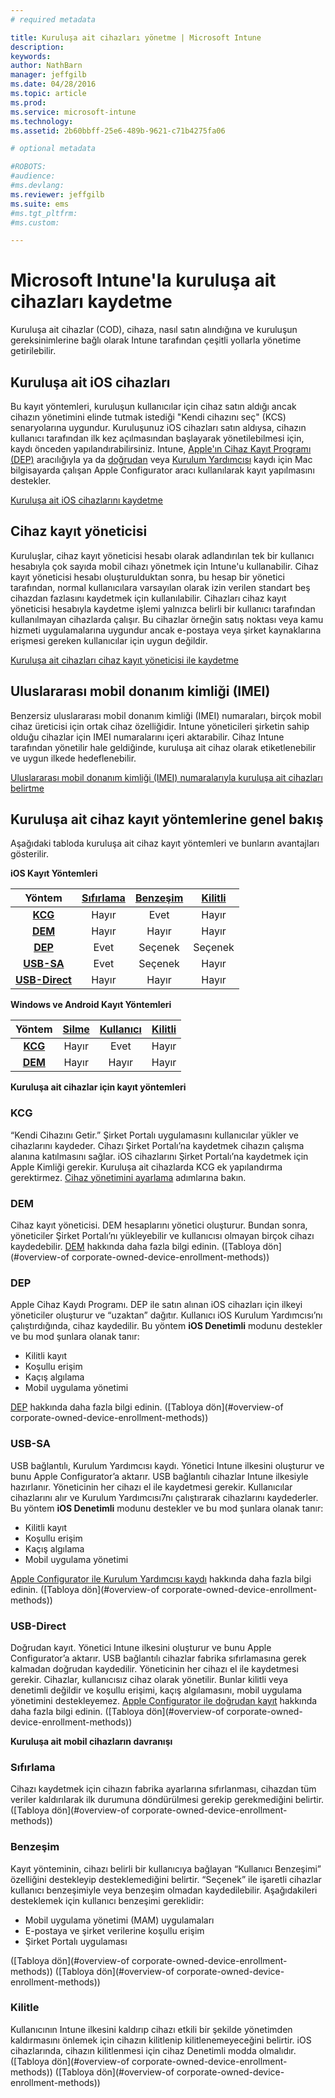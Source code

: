 ```yaml
---
# required metadata

title: Kuruluşa ait cihazları yönetme | Microsoft Intune
description:
keywords:
author: NathBarn
manager: jeffgilb
ms.date: 04/28/2016
ms.topic: article
ms.prod:
ms.service: microsoft-intune
ms.technology:
ms.assetid: 2b60bbff-25e6-489b-9621-c71b4275fa06

# optional metadata

#ROBOTS:
#audience:
#ms.devlang:
ms.reviewer: jeffgilb
ms.suite: ems
#ms.tgt_pltfrm:
#ms.custom:

---
```


# Microsoft Intune'la kuruluşa ait cihazları kaydetme
Kuruluşa ait cihazlar (COD), cihaza, nasıl satın alındığına ve kuruluşun gereksinimlerine bağlı olarak Intune tarafından çeşitli yollarla yönetime getirilebilir.

## Kuruluşa ait iOS cihazları
Bu kayıt yöntemleri, kuruluşun kullanıcılar için cihaz satın aldığı ancak cihazın yönetimini elinde tutmak istediği "Kendi cihazını seç" (KCS) senaryolarına uygundur. Kuruluşunuz iOS cihazları satın aldıysa, cihazın kullanıcı tarafından ilk kez açılmasından başlayarak yönetilebilmesi için, kaydı önceden yapılandırabilirsiniz. Intune, [Apple'ın Cihaz Kayıt Programı (DEP)](ios-device-enrollment-program-in-microsoft-intune.md) aracılığıyla ya da [doğrudan](ios-direct-enrollment-in-microsoft-intune.md) veya [Kurulum Yardımcısı](ios-setup-assistant-enrollment-in-microsoft-intune.md) kaydı için Mac bilgisayarda çalışan Apple Configurator aracı kullanılarak kayıt yapılmasını destekler.

[Kuruluşa ait iOS cihazlarını kaydetme](enroll-corporate-owned-ios-devices-in-microsoft-intune.md)

## Cihaz kayıt yöneticisi
Kuruluşlar, cihaz kayıt yöneticisi hesabı olarak adlandırılan tek bir kullanıcı hesabıyla çok sayıda mobil cihazı yönetmek için Intune'u kullanabilir. Cihaz kayıt yöneticisi hesabı oluşturulduktan sonra, bu hesap bir yönetici tarafından, normal kullanıcılara varsayılan olarak izin verilen standart beş cihazdan fazlasını kaydetmek için kullanılabilir. Cihazları cihaz kayıt yöneticisi hesabıyla kaydetme işlemi yalnızca belirli bir kullanıcı tarafından kullanılmayan cihazlarda çalışır. Bu cihazlar örneğin satış noktası veya kamu hizmeti uygulamalarına uygundur ancak e-postaya veya şirket kaynaklarına erişmesi gereken kullanıcılar için uygun değildir.

[Kuruluşa ait cihazları cihaz kayıt yöneticisi ile kaydetme](enroll-corporate-owned-devices-with-the-device-enrollment-manager-in-microsoft-intune.md)

## Uluslararası mobil donanım kimliği (IMEI)
Benzersiz uluslararası mobil donanım kimliği (IMEI) numaraları, birçok mobil cihaz üreticisi için ortak cihaz özelliğidir. Intune yöneticileri şirketin sahip olduğu cihazlar için IMEI numaralarını içeri aktarabilir. Cihaz Intune tarafından yönetilir hale geldiğinde, kuruluşa ait cihaz olarak etiketlenebilir ve uygun ilkede hedeflenebilir.

[Uluslararası mobil donanım kimliği (IMEI) numaralarıyla kuruluşa ait cihazları belirtme](specify-corporate-owned-devices-with-international-mobile-equipment-identity-imei-numbers)

## Kuruluşa ait cihaz kayıt yöntemlerine genel bakış

Aşağıdaki tabloda kuruluşa ait cihaz kayıt yöntemleri ve bunların avantajları gösterilir.

**iOS Kayıt Yöntemleri**

| **Yöntem** |  **[Sıfırlama](#Reset)** |   **[Benzeşim](#Affinity)**   |   **[Kilitli](#Locked)** |
|:---:|:---:|:---:|:---:|
|**[KCG](#BYOD)** | Hayır|    Evet |   Hayır |
|**[DEM](#DEM)**|   Hayır |Hayır |Hayır  |
|**[DEP](#DEP)**|   Evet |   Seçenek |   Seçenek|
|**[USB-SA](#USB-SA)**| Evet |   Seçenek |   Hayır|
|**[USB-Direct](#USB-Direct)**| Hayır |    Hayır  | Hayır|

**Windows ve Android Kayıt Yöntemleri**

| **Yöntem** |  **[Silme](#Wipe)** | **[Kullanıcı](#User)**   |   **[Kilitli](#Locked)** |
|:---:|:---:|:---:|:---:|
|**[KCG](#BYOD)** | Hayır|    Evet |   Hayır |
|**[DEM](#DEM)**|   Hayır |Hayır |Hayır  |

**Kuruluşa ait cihazlar için kayıt yöntemleri**

### KCG
“Kendi Cihazını Getir.” Şirket Portalı uygulamasını kullanıcılar yükler ve cihazlarını kaydeder. Cihazı Şirket Portalı’na kaydetmek cihazın çalışma alanına katılmasını sağlar. iOS cihazlarını Şirket Portalı’na kaydetmek için Apple Kimliği gerekir. Kuruluşa ait cihazlarda KCG ek yapılandırma gerektirmez. [Cihaz yönetimini ayarlama](get-ready-to-enroll-devices-in-microsoft-intune#set-up-device-management.md) adımlarına bakın.

### DEM
Cihaz kayıt yöneticisi. DEM hesaplarını yönetici oluşturur. Bundan sonra, yöneticiler Şirket Portalı’nı yükleyebilir ve kullanıcısı olmayan birçok cihazı kaydedebilir. [DEM](enroll-corporate-owned-devices-with-the-device-enrollment-manager-in-microsoft-intune.md) hakkında daha fazla bilgi edinin. ([Tabloya dön](#overview-of corporate-owned-device-enrollment-methods))

### DEP
Apple Cihaz Kaydı Programı. DEP ile satın alınan iOS cihazları için ilkeyi yöneticiler oluşturur ve “uzaktan” dağıtır. Kullanıcı iOS Kurulum Yardımcısı’nı çalıştırdığında, cihaz kaydedilir. Bu yöntem **iOS Denetimli** modunu destekler ve bu mod şunlara olanak tanır:
  - Kilitli kayıt
  - Koşullu erişim
  - Kaçış algılama
  - Mobil uygulama yönetimi

[DEP](ios-device-enrollment-program-in-microsoft-intune.md) hakkında daha fazla bilgi edinin. ([Tabloya dön](#overview-of corporate-owned-device-enrollment-methods))

### USB-SA
USB bağlantılı, Kurulum Yardımcısı kaydı. Yönetici Intune ilkesini oluşturur ve bunu Apple Configurator’a aktarır. USB bağlantılı cihazlar Intune ilkesiyle hazırlanır. Yöneticinin her cihazı el ile kaydetmesi gerekir. Kullanıcılar cihazlarını alır ve Kurulum Yardımcısı7nı çalıştırarak cihazlarını kaydederler. Bu yöntem **iOS Denetimli** modunu destekler ve bu mod şunlara olanak tanır:
  - Kilitli kayıt
  - Koşullu erişim
  - Kaçış algılama
  - Mobil uygulama yönetimi

[Apple Configurator ile Kurulum Yardımcısı kaydı](ios-setup-assistant-enrollment-in-microsoft-intune.md) hakkında daha fazla bilgi edinin. ([Tabloya dön](#overview-of corporate-owned-device-enrollment-methods))

### USB-Direct
Doğrudan kayıt. Yönetici Intune ilkesini oluşturur ve bunu Apple Configurator’a aktarır. USB bağlantılı cihazlar fabrika sıfırlamasına gerek kalmadan doğrudan kaydedilir. Yöneticinin her cihazı el ile kaydetmesi gerekir. Cihazlar, kullanıcısız cihaz olarak yönetilir. Bunlar kilitli veya denetimli değildir ve koşullu erişimi, kaçış algılamasını, mobil uygulama yönetimini destekleyemez. [Apple Configurator ile doğrudan kayıt](ios-direct-enrollment-in-microsoft-intune.md) hakkında daha fazla bilgi edinin. ([Tabloya dön](#overview-of corporate-owned-device-enrollment-methods))

**Kuruluşa ait mobil cihazların davranışı**

### Sıfırlama
Cihazı kaydetmek için cihazın fabrika ayarlarına sıfırlanması, cihazdan tüm veriler kaldırılarak ilk durumuna döndürülmesi gerekip gerekmediğini belirtir.
([Tabloya dön](#overview-of corporate-owned-device-enrollment-methods))

### Benzeşim
Kayıt yönteminin, cihazı belirli bir kullanıcıya bağlayan “Kullanıcı Benzeşimi” özelliğini destekleyip desteklemediğini belirtir. “Seçenek” ile işaretli cihazlar kullanıcı benzeşimiyle veya benzeşim olmadan kaydedilebilir. Aşağıdakileri desteklemek için kullanıcı benzeşimi gereklidir:
  - Mobil uygulama yönetimi (MAM) uygulamaları
  - E-postaya ve şirket verilerine koşullu erişim
  - Şirket Portalı uygulaması

([Tabloya dön](#overview-of corporate-owned-device-enrollment-methods)) ([Tabloya dön](#overview-of corporate-owned-device-enrollment-methods))

### Kilitle
Kullanıcının Intune ilkesini kaldırıp cihazı etkili bir şekilde yönetimden kaldırmasını önlemek için cihazın kilitlenip kilitlenemeyeceğini belirtir. iOS cihazlarında, cihazın kilitlenmesi için cihaz Denetimli modda olmalıdır.
([Tabloya dön](#overview-of corporate-owned-device-enrollment-methods)) ([Tabloya dön](#overview-of corporate-owned-device-enrollment-methods))


<!--HONumber=Jun16_HO1-->


